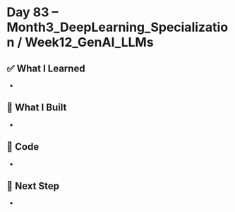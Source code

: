 # Day 83 – Month3_DeepLearning_Specialization / Week12_GenAI_LLMs

## ✅ What I Learned
- 

## 🔨 What I Built
- 

## 📂 Code
- 

## 🎯 Next Step
- 
